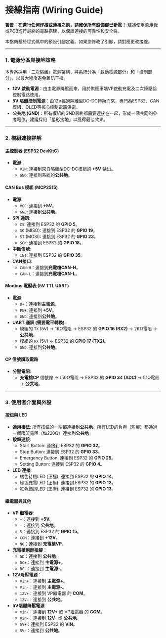 # 接線指南 (Wiring Guide)

**警告：在進行任何焊接或連接之前，請確保所有設備都已斷電！** 
建議使用萬用板或PCB進行最終的電路搭建，以保證連接的可靠性和安全性。

本指南基於程式碼中的預設引腳定義。如果您修改了引腳，請對應更改接線。

---

### 1. 電源分區與接地策略

本專案採用「二次隔離」電源架構，將系統分為「啟動電源部分」和「控制部分」，以最大程度避免雜訊干擾。

*   **12V 啟動電源**：由主電源降壓而來，用於供應車端VP啟動充電及二次降壓給控制電路使用。
*   **5V 隔離控制電源**：由12V經過隔離型DC-DC轉換而來，專門為ESP32、CAN模組、OLED等核心控制電路供電。
*   **公共地 (GND)**：所有模組的GND最終都需要連接在一起，形成一個共同的參考電位。建議採用「星形接地」以獲得最佳效果。

---

### 2. 模組連接詳解

#### 主控制器 (ESP32 DevKitC)
*   **電源**:
    *   `VIN`: 連接到來自隔離型DC-DC模組的 **+5V** 輸出。
    *   `GND`: 連接到系統的**公共地**。

#### CAN Bus 模組 (MCP2515)
*   **電源**:
    *   `VCC`: 連接到 **+5V**。
    *   `GND`: 連接到**公共地**。
*   **SPI 通訊**:
    *   `CS`: 連接到 ESP32 的 **GPIO 5**。
    *   `SO` (MISO): 連接到 ESP32 的 **GPIO 19**。
    *   `SI` (MOSI): 連接到 ESP32 的 **GPIO 23**。
    *   `SCK`: 連接到 ESP32 的 **GPIO 18**。
*   **中斷信號**:
    *   `INT`: 連接到 ESP32 的 **GPIO 35**。
*   **CAN接口**:
    *   `CAN-H`：連接到**充電槍CAN-H**。
    *   `CAN-L`：連接到**充電槍CAN-L**。

#### Modbus 電壓表 (5V TTL UART)
*   **電源**:
    *   `U+`：連接到**主電源**。
    *   `PW+`: 連接到 **+5V**。
    *   `GND`: 連接到**公共地**。
*   **UART 通訊 (需要電平轉換)**:
    *   模組的 `TX` (5V) -> 1KΩ電阻 -> ESP32 的 **GPIO 16 (RX2)** -> 2KΩ電阻 -> **公共地**。
    *   模組的 `RX` (5V) <- ESP32 的 **GPIO 17 (TX2)**。
    *   `GND`: 連接到**公共地**。
   

#### CP 信號讀取電路
*   **分壓電阻**:
    *   **充電槍CP** 信號線 -> 150Ω電阻 -> ESP32 的 **GPIO 34 (ADC)** -> 51Ω電阻 -> **公共地**。

---

### 3. 使用者介面與外設

#### 按鈕與 LED
*   **通用接法**: 所有按鈕的一端都連接到**公共地**。所有LED的負極（短腳）都通過一個限流電阻（如220Ω）連接到**公共地**。
*   **按鈕連接**:
    *   Start Button: 連接到 ESP32 的 **GPIO 32**。
    *   Stop Button: 連接到 ESP32 的 **GPIO 33**。
    *   Emergency Button: 連接到 ESP32 的 **GPIO 25**。
    *   Setting Button: 連接到 ESP32 的 **GPIO 4**。
*   **LED 連接**:
    *   橘色待機LED (正極): 連接到 ESP32 的 **GPIO 14**。
    *   綠色充電LED (正極): 連接到 ESP32 的 **GPIO 12**。
    *   紅色錯誤LED (正極): 連接到 ESP32 的 **GPIO 13**。

#### 繼電器與其他
*   **VP 繼電器**:
    *   `+`：連接到 **+5V**。
    *   `-`：連接到 **公共地**。
    *   `S`：連接到 ESP32 的 **GPIO 15**。
    *   `COM`：連接到 **+12V**。
    *   `NO`：連接到 **充電槍VP**。
*   **充電槍剩餘接腳**：
    *    `GD`：連接到 **公共地**。
    *    `DC+`：連接到 **主電源+**。
    *    `DC-`：連接到 **主電源-**。
*   **12V降壓電源**：
    *    `Vin+`：連接到 **主電源+**。
    *    `Vin-`：連接到 **主電源-**。
    *    `12V+`：連接到 VP繼電器 的 **COM**。
    *    `12V-`：連接到 **公共地**。
*   **5V隔離降壓電源**
    *    `Vin+`：連接到 **12V+** 或 VP繼電器 的 **COM**。
    *    `Vin-`：連接到 **12V-** 或 **公共地**。
    *    `5V+`：連接到 ESP32 的 **VIN**。
    *    `5V-`：連接到 **公共地**。

